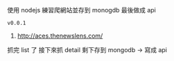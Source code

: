 使用 nodejs 練習爬網站並存到 monogdb 最後做成 api

`v0.0.1`

1. http://aces.thenewslens.com/

抓完 list 了 
接下來抓 detail
剩下存到 mongodb -> 寫成 api 